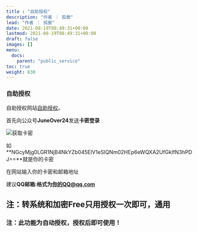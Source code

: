 ```yaml
---
title : "自助授权"
description: "作者 ｜ 孤傲"
lead: "作者 ｜ 孤傲"
date: 2021-08-19T08:49:31+00:00
lastmod: 2021-08-19T08:49:31+00:00
draft: false 
images: []
menu:
  docs:
    parent: "public_service"
toc: true
weight: 830
---
```


### 自助授权

自助授权网站[自助授权](https://shop.gushao.club/buy/21)。

首先向公众号**JuneOver24**发送**卡密登录**

![获取卡密](https://skin.gushao.club/docs/public_service/SkinSQ/image.png)

如**NGcyMjg0LGR1NjB4NkYZb045ElV1eSlQNm02HEp6eWQXA2UfGkIfN3hPDJ==**就是你的卡密

在网站输入你的卡密和邮箱地址

建议**QQ邮箱:**格式为**你的QQ@qq.com**

## 注：转系统和加密Free只用授权一次即可，通用

### 注：此功能为自动授权，授权后即可使用！
